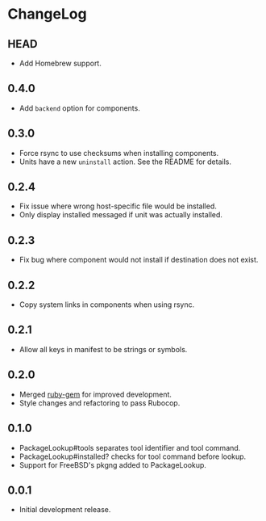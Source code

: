 # ChangeLog

## HEAD

- Add Homebrew support.

## 0.4.0

- Add `backend` option for components.

## 0.3.0

- Force rsync to use checksums when installing components.
- Units have a new `uninstall` action.
  See the README for details.

## 0.2.4

- Fix issue where wrong host-specific file would be installed.
- Only display installed messaged if unit was actually installed.

## 0.2.3

- Fix bug where component would not install
  if destination does not exist.

## 0.2.2

- Copy system links in components when using rsync.

## 0.2.1

- Allow all keys in manifest to be strings or symbols.

## 0.2.0

- Merged [ruby-gem](https://github.com/razor-x/ruby-gem) for improved development.
- Style changes and refactoring to pass Rubocop.

## 0.1.0

- PackageLookup#tools separates tool identifier and tool command.
- PackageLookup#installed? checks for tool command before lookup.
- Support for FreeBSD's pkgng added to PackageLookup.

## 0.0.1

- Initial development release.
